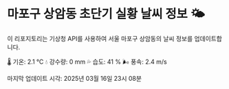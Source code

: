 
# 마포구 상암동 초단기 실황 날씨 정보 🌤️

이 리포지토리는 기상청 API를 사용하여 서울 마포구 상암동의 날씨 정보를 업데이트합니다. 

🌡️ 기온: 2.1 ℃
💧 강수량: 0 mm
💦 습도: 41 %
🌬️ 풍속: 2.4 m/s

마지막 업데이트 시각: 2025년 03월 16일 23시 08분    
